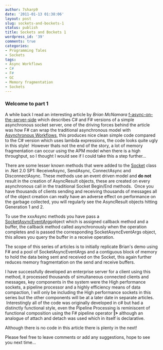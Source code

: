 ```yaml
---
author: 7sharp9
date: '2011-01-13 01:38:06'
layout: post
slug: sockets-and-bockets-1
status: publish
title: Sockets and Bockets 1
wordpress_id: '39'
comments: true
categories:
- Programming Tales
- Sockets
tags:
- Async Workflows
- C#
- F#
- GC
- Memory fragmentation
- Sockets
---
```


### Welcome to part 1

A while back I read an interesting article by _Brian McNamara_ [f-async-on-the-server-side](http://lorgonblog.wordpress.com/2010/03/28/f-async-on-the-server-side/) 
which describes C# and F# versions of a simple asynchronous
socket server, one of the driving forces behind the article was how F# can
wrap the traditional asynchronous model with [Asynchronous Workflows](http://msdn.microsoft.com/en-us/library/dd233250.aspx), this
produces nice clean simple code compared to the C# version which uses lambda
expressions, the code looks quite ugly in this style!  However thats not the
end of the story, a lot of memory fragmentation can occur using the APM model
when there is a high throughput, so I thought I would see if I could take this
a step further...<!-- more -->

There are some lesser known methods that were added to the [Socket](http://msdn.microsoft.com/en-us/library/system.net.sockets.socket.aspx) 
class in .Net 2.0 SP1: ReceiveAsync, SendAsync, ConnectAsync and DisconnectAsync.
These methods use an event driven model and **do not** result in the creation
of AsyncResult objects, these are created on every asynchronous call in the
traditional Socket Begin/End methods.  Once you have thousands of clients
sending and receiving thousands of messages all of the object creation can
really have an adverse effect on performance on the garbage collected, you
will regularly see the AsyncResult objects hitting Generation 1 and 2.

To use the xxxAsync methods you have pass a [SocketAsyncEventArgs](http://msdn.microsoft.com/en-us/library/system.net.sockets.socketasynceventargs.aspx)object which is
assigned callback method and a buffer, the callback method called
asynchronously when the operation completes and is passed the corresponding
SocketAsyncEventArgs object, this allows you query the buffer in a receive
operation.

The scope of this series of articles is to initially replicate Brian's demo
using F# and a pool of SocketAsyncEventArgs and a contiguous block of memory
to hold the data being sent and received on the Socket, this again further
reduces memory fragmentation on the send and receive buffers.

I have successfully developed an enterprise server for a client using this
method, it processed thousands of simultaneous connected clients and messages,
key components in the system were the High performance sockets, a pipeline
processor and a highly efficiency means of data compaction, I will only be
including the High performance sockets in this series but the other components
will be at a later date in separate articles.  Interestingly all of the code
was originally developed in c# but had a distinctly functional style, even the
Pipeline Processing is reminiscent of functional composition using the F#
pipeline operator **|>** although an analogue of attach and detach was used
which in itself is declarative.

Although there is no code in this article there is plenty in the next!

Please feel free to leave comments or add any suggestions, hope to see you
next time...